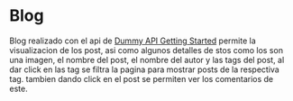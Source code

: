 # Blog

Blog realizado con el api de [Dummy API Getting Started](https://dummyapi.io/)
permite la visualizacion de los post, asi como  algunos detalles de stos como los son una imagen, el nombre del post, el nombre del autor y  las tags del post, al dar click en las tag se filtra la pagina para mostrar posts de la respectiva tag. tambien dando click en el post se permiten ver los comentarios de este.

